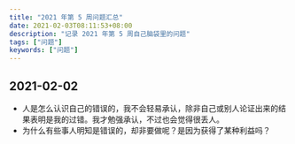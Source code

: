 ```yaml
---
title: "2021 年第 5 周问题汇总"
date: 2021-02-03T08:11:53+08:00
description: "记录 2021 年第 5 周自己脑袋里的问题"
tags: ["问题"]
keywords: ["问题"]
---
```


## 2021-02-02

- 人是怎么认识自己的错误的，我不会轻易承认，除非自己或别人论证出来的结果表明是我的过错。我才勉强承认，不过也会觉得很丢人。
- 为什么有些事人明知是错误的，却非要做呢？是因为获得了某种利益吗？
